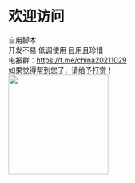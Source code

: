 # 欢迎访问 #
自用脚本
<br/>
开发不易 低调使用 且用且珍惜
<br/>
电报群：https://t.me/china20211029
<br/>
如果觉得帮到您了，请给予打赏！
<br/>
<img src="https://github.com/bluesmallpig/scripts/blob/main/img/zs.png?raw=true" width="200" height="200" alt=""/><br/>
